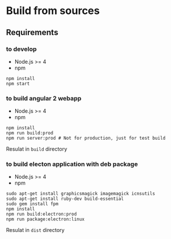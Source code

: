 # Build from sources

## Requirements

### to develop

* Node.js >= 4
* npm

````
npm install
npm start
````

### to build angular 2 webapp

* Node.js >= 4
* npm

````
npm install
npm run build:prod
npm run server:prod # Not for production, just for test build
````

Resulat in `build` directory

### to build electon application with deb package

* Node.js >= 4
* npm

````
sudo apt-get install graphicsmagick imagemagick icnsutils
sudo apt-get install ruby-dev build-essential
sudo gem install fpm
npm install
npm run build:electron:prod
npm run package:electron:linux
````

Resulat in `dist` directory